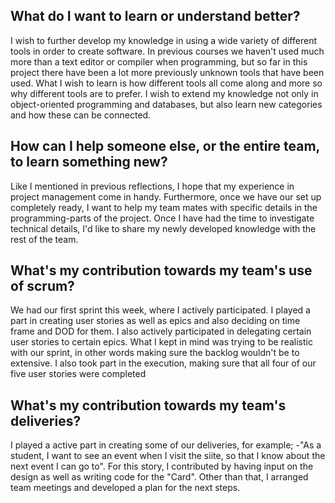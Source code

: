 ## What do I want to learn or understand better? 
I wish to further develop my knowledge in using a wide variety of different tools in order to create software. In previous courses we haven't used much more than a text editor or compiler when programming, but so far in this project there have been a lot more previously 
unknown tools that have been used. What I wish to learn is how different tools all come along and more so why different tools are to prefer.
I wish to extend my knowledge not only in object-oriented programming and databases, but also learn new categories and how these can be connected.

## How can I help someone else, or the entire team, to learn something new? ##
Like I mentioned in previous reflections, I hope that my experience in project management come in handy. Furthermore, once we have our set up completely ready, I want to help my team mates with specific details in the programming-parts of the project. Once I have had the time to investigate technical details, I'd like to share my newly developed knowledge with the rest of the team. 

## What's my contribution towards my team's use of scrum? ##
We had our first sprint this week, where I actively participated. I played a part in creating user stories as well as epics and also deciding on time frame and DOD for them. I also actively participated in delegating certain user stories to certain epics. What I kept in mind was trying to be realistic with our sprint, in other words making sure the backlog wouldn't be to extensive. I also took part in the execution, making sure that all four of our five user stories were completed

## What's my contribution towards my team's deliveries? ##
I played a active part in creating some of our deliveries, for example;
-"As a student, I want to see an event when I visit the siite, so that I know about the next event I can go to".
For this story, I contributed by having input on the design as well as writing code for the "Card". Other than that, I arranged team meetings and developed a plan for the next steps.